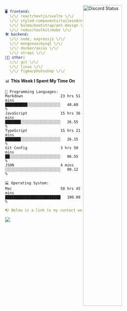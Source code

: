 
<a href="https://discord.com/users/279302975371870218" target="_blank">
    <img width="50%" align="right" alt="Discord Status" src="https://lanyard.cnrad.dev/api/279302975371870218?bg=161B22&borderRadius=5px%205px%200%200&hideTimestamp=true&idleMessage=Just%20chillin%27%20at%20the%20moment&animated=true">
</a>

```yaml
🖥️ frontend: 
  \/\/ react/nextjs/svelte \/\/
  \/\/ styled-components/tailwind/mui/
  \/\/ bulma/bootstrap/ant-design \/\/
  \/\/ redux/toolkit/mobx \/\/
🛠 backend: 
  \/\/ node, expressjs \/\/
  \/\/ mongoose/mysql \/\/
  \/\/ docker/axios \/\/
  \/\/ strapi \/\/
👨‍💻 other: 
  \/\/ git \/\/ 
  \/\/ linux \/\/
  \/\/ figma/photoshop \/\/
```
<!--START_SECTION:waka-->
📊 **This Week I Spent My Time On** 

```text
💬 Programming Languages: 
Markdown                 23 hrs 51 mins      ██████████░░░░░░░░░░░░░░░   40.60 % 
JavaScript               15 hrs 36 mins      ███████░░░░░░░░░░░░░░░░░░   26.55 % 
TypeScript               15 hrs 21 mins      ███████░░░░░░░░░░░░░░░░░░   26.15 % 
Git Config               3 hrs 50 mins       ██░░░░░░░░░░░░░░░░░░░░░░░   06.55 % 
JSON                     4 mins              ░░░░░░░░░░░░░░░░░░░░░░░░░   00.12 % 

💻 Operating System: 
Mac                      58 hrs 45 mins      █████████████████████████   100.00 % 
```


<!--END_SECTION:waka-->
```yaml
📭 Below is a link to my contact website 
```
<a href="https://mxns.xyz" target="_black"> <img src="https://img.shields.io/badge/website-161B22?style=for-the-badge&logo=About.me&logoColor=white"></img> <a/>
